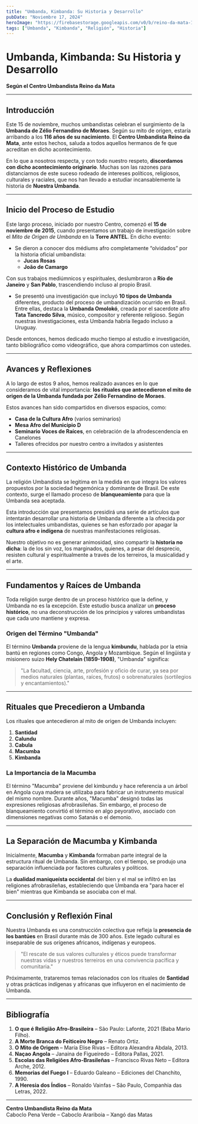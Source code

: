 ```yaml
---
title: "Umbanda, Kimbanda: Su Historia y Desarrollo"
pubDate: "Noviembre 17, 2024"
heroImage: "https://firebasestorage.googleapis.com/v0/b/reino-da-mata-160a9.appspot.com/o/congal_1.webp?alt=media&token=cce2241f-fa25-4dca-9aa4-5b248ca2dd68"
tags: ["Umbanda", "Kimbanda", "Religión", "Historia"]
---
```


# Umbanda, Kimbanda: Su Historia y Desarrollo

**Según el Centro Umbandista Reino da Mata**

---

## Introducción

Este 15 de noviembre, muchos umbandistas celebran el surgimiento de la **Umbanda de Zélio Fernandino de Moraes**. Según su mito de origen, estaría arribando a los **116 años de su nacimiento**. El **Centro Umbandista Reino da Mata**, ante estos hechos, saluda a todos aquellos hermanos de fe que acreditan en dicho acontecimiento.

En lo que a nosotros respecta, y con todo nuestro respeto, **discordamos con dicho acontecimiento originario**. Muchas son las razones para distanciarnos de este suceso rodeado de intereses políticos, religiosos, culturales y raciales, que nos han llevado a estudiar incansablemente la historia de **Nuestra Umbanda**.

---

## Inicio del Proceso de Estudio

Este largo proceso, iniciado por nuestro Centro, comenzó el **15 de noviembre de 2015**, cuando presentamos un trabajo de investigación sobre el _Mito de Origen de Umbanda_ en la **Torre ANTEL**. En dicho evento:

- Se dieron a conocer dos médiums afro completamente “olvidados” por la historia oficial umbandista:
  - **Jucas Rosas**
  - **João de Camargo**

Con sus trabajos mediúmnicos y espirituales, deslumbraron a **Río de Janeiro** y **San Pablo**, trascendiendo incluso al propio Brasil.

- Se presentó una investigación que incluyó **10 tipos de Umbanda** diferentes, producto del proceso de umbandización ocurrido en Brasil.  
  Entre ellas, destaca la **Umbanda Omolokó**, creada por el sacerdote afro **Tata Tancredo Silva**, músico, compositor y referente religioso. Según nuestras investigaciones, esta Umbanda habría llegado incluso a Uruguay.

Desde entonces, hemos dedicado mucho tiempo al estudio e investigación, tanto bibliográfico como videográfico, que ahora compartimos con ustedes.

---

## Avances y Reflexiones

A lo largo de estos 9 años, hemos realizado avances en lo que consideramos de vital importancia: **los rituales que antecedieron el mito de origen de la Umbanda fundada por Zélio Fernandino de Moraes**.

Estos avances han sido compartidos en diversos espacios, como:

- **Casa de la Cultura Afro** (varios seminarios)
- **Mesa Afro del Municipio D**
- **Seminario Voces de Raíces**, en celebración de la afrodescendencia en Canelones
- Talleres ofrecidos por nuestro centro a invitados y asistentes

---

## Contexto Histórico de Umbanda

La religión Umbandista se legitima en la medida en que integra los valores propuestos por la sociedad hegemónica y dominante de Brasil. De este contexto, surge el llamado proceso de **blanqueamiento** para que la Umbanda sea aceptada.

Esta introducción que presentamos presidirá una serie de artículos que intentarán desarrollar una historia de Umbanda diferente a la ofrecida por los intelectuales umbandistas, quienes se han esforzado por apagar la **cultura afro e indígena** de nuestras manifestaciones religiosas.

Nuestro objetivo no es generar animosidad, sino compartir la **historia no dicha**: la de los sin voz, los marginados, quienes, a pesar del desprecio, resisten cultural y espiritualmente a través de los terreiros, la musicalidad y el arte.

---

## Fundamentos y Raíces de Umbanda

Toda religión surge dentro de un proceso histórico que la define, y Umbanda no es la excepción. Este estudio busca analizar un **proceso histórico**, no una deconstrucción de los principios y valores umbandistas que cada uno mantiene y expresa.

### Origen del Término "Umbanda"

El término **Umbanda** proviene de la lengua **kimbundu**, hablada por la etnia bantú en regiones como Congo, Angola y Mozambique. Según el lingüista y misionero suizo **Hely Chatelain (1859-1908)**, "Umbanda" significa:

> "La facultad, ciencia, arte, profesión y oficio de curar, ya sea por medios naturales (plantas, raíces, frutos) o sobrenaturales (sortilegios y encantamientos)."

---

## Rituales que Precedieron a Umbanda

Los rituales que antecedieron al mito de origen de Umbanda incluyen:

1. **Santidad**
2. **Calundu**
3. **Cabula**
4. **Macumba**
5. **Kimbanda**

### La Importancia de la Macumba

El término "Macumba" proviene del kimbundu y hace referencia a un árbol en Angola cuya madera se utilizaba para fabricar un instrumento musical del mismo nombre. Durante años, "Macumba" designó todas las expresiones religiosas afrobrasileñas. Sin embargo, el proceso de blanqueamiento convirtió el término en algo peyorativo, asociado con dimensiones negativas como Satanás o el demonio.

---

## La Separación de Macumba y Kimbanda

Inicialmente, **Macumba** y **Kimbanda** formaban parte integral de la estructura ritual de Umbanda. Sin embargo, con el tiempo, se produjo una separación influenciada por factores culturales y políticos.

La **dualidad maniqueísta occidental** del bien y el mal se infiltró en las religiones afrobrasileñas, estableciendo que Umbanda era "para hacer el bien" mientras que Kimbanda se asociaba con el mal.

---

## Conclusión y Reflexión Final

Nuestra Umbanda es una construcción colectiva que refleja la **presencia de los bantúes** en Brasil durante más de 300 años. Este legado cultural es inseparable de sus orígenes africanos, indígenas y europeos.

> "El rescate de sus valores culturales y éticos puede transformar nuestras vidas y nuestros terreiros en una convivencia pacífica y comunitaria."

Próximamente, trataremos temas relacionados con los rituales de **Santidad** y otras prácticas indígenas y africanas que influyeron en el nacimiento de Umbanda.

---

## Bibliografía

1. **O que é Religião Afro-Brasileira** – São Paulo: Lafonte, 2021 (Baba Mario Filho).
2. **A Morte Branca do Feiticeiro Negro** – Renato Ortiz.
3. **O Mito de Origem** – María Elise Rivas – Editora Alexandra Abdala, 2013.
4. **Naçao Angola** – Janaina de Figueiredo – Editora Pallas, 2021.
5. **Escolas das Religiões Afro-Brasileñas** – Francisco Rivas Neto – Editora Arche, 2012.
6. **Memorias del Fuego I** – Eduardo Galeano – Ediciones del Chanchito, 1990.
7. **A Heresia dos Índios** – Ronaldo Vainfas – São Paulo, Companhia das Letras, 2022.

---

**Centro Umbandista Reino da Mata**  
Caboclo Pena Verde – Caboclo Arariboia – Xangó das Matas
